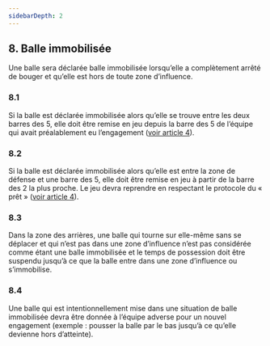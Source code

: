 ```yaml
---
sidebarDepth: 2
---
```


## 8. Balle immobilisée
Une balle sera déclarée balle immobilisée lorsqu’elle a complètement arrêté de bouger et qu’elle est hors de toute zone d’influence.

### 8.1
Si la balle est déclarée immobilisée alors qu’elle se trouve entre les deux barres des 5, elle doit être remise en jeu depuis la barre des 5 de l’équipe qui avait préalablement eu l’engagement ([voir article 4](./L%E2%80%99Engagement-et-le-Protocole-du-%22pr%C3%AAt%22)).

### 8.2
Si la balle est déclarée immobilisée alors qu’elle est entre la zone de défense et une barre des 5, elle doit être remise en jeu à partir de la barre des 2 la plus proche. Le jeu devra reprendre en respectant le protocole du « prêt » ([voir article 4](./L%E2%80%99Engagement-et-le-Protocole-du-%22pr%C3%AAt%22)).

### 8.3
Dans la zone des arrières, une balle qui tourne sur elle-même sans se déplacer et qui n’est pas dans une zone d’influence n’est pas considérée comme étant une balle immobilisée et le temps de possession doit être suspendu jusqu’à ce que la balle entre dans une zone d’influence ou s’immobilise.

### 8.4
Une balle qui est intentionnellement mise dans une situation de balle immobilisée devra être donnée à l’équipe adverse pour un nouvel engagement (exemple : pousser la balle par le bas jusqu’à ce qu’elle devienne hors d’atteinte).